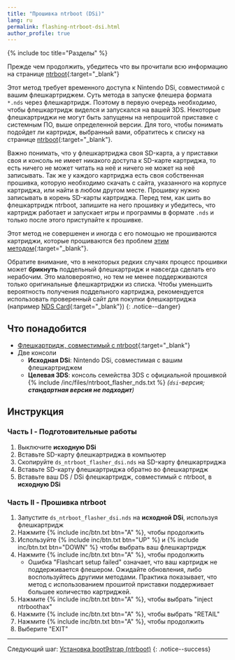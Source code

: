 ```yaml
---
title: "Прошивка ntrboot (DSi)"
lang: ru
permalink: flashing-ntrboot-dsi.html
author_profile: true
---
```

{% include toc title="Разделы" %}

Прежде чем продолжить, убедитесь что вы прочитали всю информацию на странице [ntrboot](ntrboot){:target="_blank"}

Этот метод требует временного доступа к Nintendo DSi, совместимой с вашим флешкартриджем. Суть метода в запуске флешера формата `*.nds` через флешкартридж. Поэтому в первую очередь необходимо, чтобы флешкартридж виделся и запускался на вашей 3DS. Некоторые флешкартриджи не могут быть запущены на непрошитой приставке с системным ПО, выше определенной версии. Для того, чтобы понимать подойдет ли картридж, выбранный вами, обратитесь к списку на странице [ntrboot](ntrboot){:target="_blank"}.

Важно понимать, что у флешкартриджа своя SD-карта, а у приставки своя и консоль не имеет никакого доступа к SD-карте картриджа, то есть ничего не может читать на неё и ничего не может на неё записывать. Так же у каждого картриджа есть своя собственная прошивка, которую необходимо скачать с сайта, указанного на корпусе картриджа, или найти в любом другом месте. Прошивку нужно записывать в корень SD-карты картриджа. Перед тем, как шить во флешкартридж ntrboot, запишите на него прошивку и убедитесь, что картридж работает и запускает игры и программы в формате `.nds` и только после этого приступайте к прошивке. 

Этот метод не совершенен и иногда с его помощью не прошиваются картриджи, которые прошиваются без проблем [этим методом](flashing-ntrboot-3ds-multi-system){:target="_blank"}.

Обратите внимание, что в некоторых редких случаях процесс прошивки может **брикнуть** поддельный флешкартридж и навсегда сделать его нерабочим. Это маловероятно, но тем не менее поддерживаются только оригинальные флешкартриджи из списка. Чтобы уменьшить вероятность получения поддельного картриджа, рекомендуется использовать проверенный сайт для покупки флешкартриджа (например [NDS Card](http://www.nds-card.com/){:target="_blank"})
{: .notice--danger}

## Что понадобится

* [Флешкартридж, совместимый с ntrboot](ntrboot#Список-совместимых-картриджей){:target="_blank"}
* Две консоли 
  + **Исходная DSi**: Nintendo DSi, совместимая с вашим флешкартриджем
  + **Целевая 3DS**: консоль семейства 3DS с официальной прошивкой
{% include /inc/files/ntrboot_flasher_nds.txt %} *(`dsi`-версия; **стандартная версия не подходит**)*

## Инструкция

### Часть I - Подготовительные работы

1. Выключите **исходную DSi**
1. Вставьте SD-карту флешкартриджа в компьютер
1. Скопируйте `ds_ntrboot_flasher_dsi.nds` на SD-карту флешкартриджа
1. Вставьте SD-карту флешкартриджа обратно во флешкартридж
1. Вставьте ваш DS / DSi флешкартридж, совместимый с ntrboot, в **исходную DSi**

### Часть II - Прошивка ntrboot

1. Запустите `ds_ntrboot_flasher_dsi.nds` на **исходной DSi**, используя флешкартридж
1. Нажмите {% include inc/btn.txt btn="A" %}, чтобы продолжить
1. Используйте {% include inc/btn.txt btn="UP" %} и {% include inc/btn.txt btn="DOWN" %} чтобы выбрать ваш флешкартридж
1. Нажмите {% include inc/btn.txt btn="A" %}, чтобы продолжить
	+ Ошибка "Flashcart setup failed" означает, что ваш картридж не поддерживается флешером. Ожидайте обновления, либо воспользуйтесь другими методами. Практика показывает, что метод с использованием прошитой приставки поддерживает большее количество картриджей.
1. Нажмите {% include inc/btn.txt btn="A" %}, чтобы выбрать "inject ntrboothax"
1. Нажмите {% include inc/btn.txt btn="A" %}, чтобы выбрать "RETAIL"
1. Нажмите {% include inc/btn.txt btn="A" %}, чтобы продолжить
1. Выберите "EXIT"

___

Следующий шаг: [Установка boot9strap (ntrboot)](installing-boot9strap-ntrboot)
{: .notice--success}